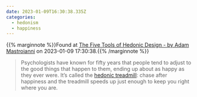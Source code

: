 ```yaml
---
date: 2023-01-09T16:30:38.335Z
categories:
  - hedonism
  - happiness
---
```

{{% marginnote %}}Found at [The Five Tools of Hedonic Design - by Adam Mastroianni](https://experimentalhistory.substack.com/p/the-five-tools-of-hedonic-design) on 2023-01-09 17:30:38.{{% /marginnote %}}

> Psychologists have known for fifty years that people tend to adjust to the good things that happen to them, ending up about as happy as they ever were. It’s called the [hedonic treadmill](https://en.wikipedia.org/wiki/Hedonic_treadmill): chase after happiness and the treadmill speeds up just enough to keep you right where you are.


